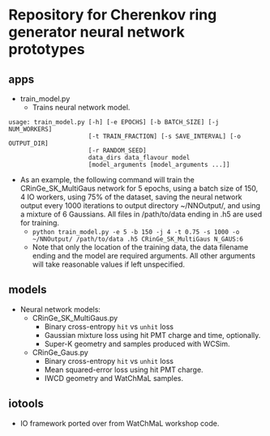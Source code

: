 # Repository for Cherenkov ring generator neural network prototypes

## apps
- train_model.py
  - Trains neural network model.
```
usage: train_model.py [-h] [-e EPOCHS] [-b BATCH_SIZE] [-j NUM_WORKERS]
                      [-t TRAIN_FRACTION] [-s SAVE_INTERVAL] [-o OUTPUT_DIR]
                      [-r RANDOM_SEED]
                      data_dirs data_flavour model
                      [model_arguments [model_arguments ...]]
```
  - As an example, the following command will train the CRinGe_SK_MultiGaus network for 5 epochs, using a batch size of 150, 4 IO workers, using 75% of the dataset, saving the neural network output every 1000 iterations to output directory ~/NNOutput/, and using a mixture of 6 Gaussians. All files in /path/to/data ending in .h5 are used for training.
    - `python train_model.py -e 5 -b 150 -j 4 -t 0.75 -s 1000 -o ~/NNOutput/ /path/to/data .h5 CRinGe_SK_MultiGaus N_GAUS:6`
    - Note that only the location of the training data, the data filename ending and the model are required arguments. All other arguments will take reasonable values if left unspecified.


## models
- Neural network models:
  - CRinGe_SK_MultiGaus.py
    - Binary cross-entropy `hit` vs `unhit` loss
    - Gaussian mixture loss using hit PMT charge and time, optionally.
    - Super-K geometry and samples produced with WCSim.
  - CRinGe_Gaus.py
    - Binary cross-entropy `hit` vs `unhit` loss
    - Mean squared-error loss using hit PMT charge.
    - IWCD geometry and WatChMaL samples.

## iotools
- IO framework ported over from WatChMaL workshop code.
